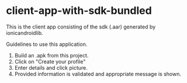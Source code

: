 # client-app-with-sdk-bundled
This is the client app consisting of the sdk (.aar) generated by ionicandroidlib.


Guidelines to use this application. 

1. Build an .apk from this project.
2. Click on "Create your profile"
3. Enter details and click picture.
4. Provided information is validated and appropriate message is shown.
